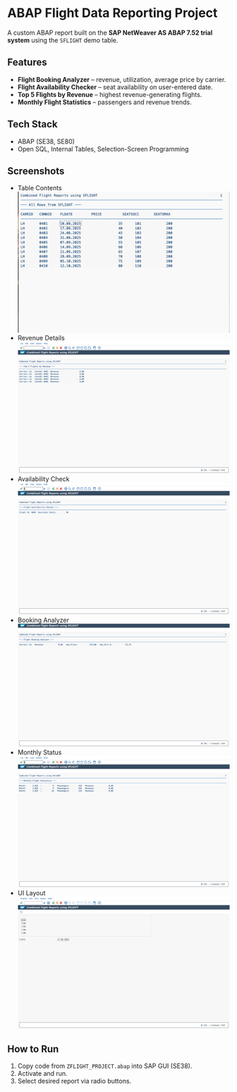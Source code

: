 # ABAP Flight Data Reporting Project

A custom ABAP report built on the **SAP NetWeaver AS ABAP 7.52 trial system** using the `SFLIGHT` demo table.

## Features
- **Flight Booking Analyzer** – revenue, utilization, average price by carrier.
- **Flight Availability Checker** – seat availability on user-entered date.
- **Top 5 Flights by Revenue** – highest revenue-generating flights.
- **Monthly Flight Statistics** – passengers and revenue trends.

## Tech Stack
- ABAP (SE38, SE80)
- Open SQL, Internal Tables, Selection-Screen Programming

## Screenshots
- Table Contents
![Selection Screen](images/All_rows.png)
- Revenue Details
![Revenue](images/Revenue.png)
- Availability Check
![Analyzer Output](images/Availablity.png)
- Booking Analyzer
![Analyzer Output](images/Booking_Analyzer.png)
- Monthly Status
![Analyzer Output](images/Monthly_Flight_Statistic.png)
- UI Layout
![Analyzer Output](images/UI.png)

## How to Run
1. Copy code from `ZFLIGHT_PROJECT.abap` into SAP GUI (SE38).
2. Activate and run.
3. Select desired report via radio buttons.
